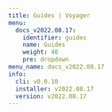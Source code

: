 ```yaml
---
title: Guides | Voyager
menu:
  docs_v2022.08.17:
    identifier: guides
    name: Guides
    weight: 40
    pre: dropdown
menu_name: docs_v2022.08.17
info:
  cli: v0.0.10
  installer: v2022.08.17
  version: v2022.08.17
---
```


